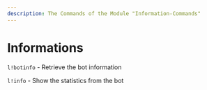 ```yaml
---
description: The Commands of the Module "Information-Commands"
---
```


# Informations

`l!botinfo` - Retrieve the bot information

`l!info` - Show the statistics from the bot

